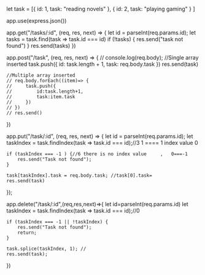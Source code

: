 let task = [{
    id: 1,
    task: "reading novels"
},
{
    id: 2,
    task: "playing gaming"
}
]

app.use(express.json())

app.get("/tasks/:id", (req, res, next) => {
    let id = parseInt(req.params.id);
    let tasks = task.find(task => task.id === id)
    if (!tasks) {
        res.send("task not found")
    }
    res.send(tasks)
})

app.post("/task", (req, res, next) => {
    // console.log(req.body);
    //Single array  inserted
    task.push({
        id: task.length + 1,
        task: req.body.task
    })
    res.send(task)

    //Multiple array inserted
    // req.body.forEach((item)=> {
    //     task.push({
    //         id:task.length+1,
    //         task:item.task
    //     })
    // })
    // res.send()
})

app.put("/task/:id", (req, res, next) => {
    let id = parseInt(req.params.id);
    let taskIndex = task.findIndex(task => task.id === id);//3   1   ==== 1   index value 0

    if (taskIndex === -1 ) {//6 there is no index value     ,   0===-1
        res.send("Task not found");
    }

    task[taskIndex].task = req.body.task; //task[0].task=
    res.send(task)
});


app.delete("/task/:id",(req,res,next)=>{
    let id=parseInt(req.params.id)
    let taskIndex = task.findIndex(task => task.id === id);//0 

    if (taskIndex === -1 || !taskIndex) {
        res.send("Task not found");
        return;
    }

    task.splice(taskIndex, 1); //   
    res.send(task);
})